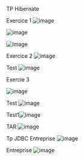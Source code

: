 TP Hibernate 

Exercice 1
![image](https://github.com/A-laili/Tp_Hibernate/assets/147451080/3c998274-a9bb-483e-9110-f4ca31fd9043)

![image](https://github.com/A-laili/Tp_Hibernate/assets/147451080/6d28f0a1-f43f-44a3-898f-2e18ee2e812f)

![image](https://github.com/A-laili/Tp_Hibernate/assets/147451080/ffcb799a-1d2c-4e1f-b7be-2d5468792c18)

Exercice 2
![image](https://github.com/A-laili/Tp_Hibernate/assets/147451080/e6b74ce0-15a4-41e8-8fd1-e5e8e8f17bfc)

Test ![image](https://github.com/A-laili/Tp_Hibernate/assets/147451080/3c7866de-55d8-4603-9250-d747495b002f)

Exercie 3 

![image](https://github.com/A-laili/Tp_Hibernate/assets/147451080/f2e1a082-c4ac-40ca-99cb-f2d1ae6fd826)

Test ![image](https://github.com/A-laili/Tp_Hibernate/assets/147451080/82cae2c8-5298-4ddb-aa46-80fd0b3641b0)

Test1![image](https://github.com/A-laili/Tp_Hibernate/assets/147451080/db088343-2d4b-4580-b102-65752090b21c)

TAR 
![image](https://github.com/A-laili/Tp_Hibernate/assets/147451080/7bf9e70e-bab0-4409-8961-6bed1c5a33ca)


Tp JDBC
Entreprise ![image](https://github.com/A-laili/TP/assets/147451080/6b54fcdf-d202-4e04-900b-6cd2bb63876d)

Entreprise ![image](https://github.com/A-laili/TP/assets/147451080/3c4ea58f-142c-4299-8f55-2cd1a44db5ba)


